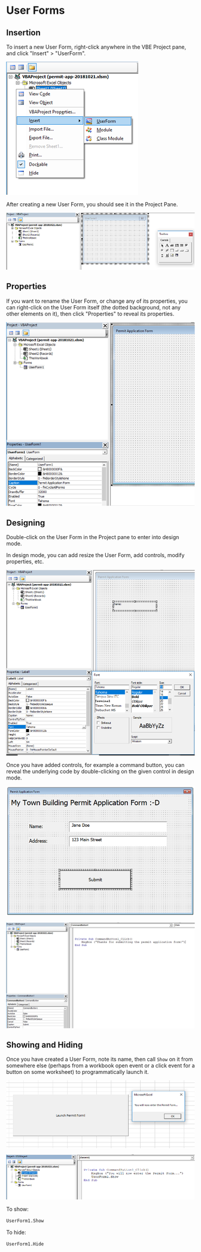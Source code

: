 # User Forms

## Insertion

To insert a new User Form, right-click anywhere in the VBE Project pane, and click "Insert" > "UserForm".

![inserting a user form](/img/notes/ms-excel/user-forms/insert-userform.png)

After creating a new User Form, you should see it in the Project Pane.

![viewing a user form](/img/notes/ms-excel/user-forms/new-userform.png)


## Properties

If you want to rename the User Form, or change any of its properties, you can right-click on the User Form itself (the dotted background, not any other elements on it), then click "Properties" to reveal its properties.

![accessing user form properties](/img/notes/ms-excel/user-forms/rename-userform.png)

## Designing

Double-click on the User Form in the Project pane to enter into design mode.

In design mode, you can add resize the User Form, add controls, modify properties, etc.

![adding a label element to the form, then modifying its font properties](/img/notes/ms-excel/user-forms/userform-label-font.png)


Once you have added controls, for example a command button, you can reveal the underlying code by double-clicking on the given control in design mode.

![a completed form in design mode, with input boxes and a submission button](/img/notes/ms-excel/user-forms/userform-design-mode.png)

![code underlying the form button click event](/img/notes/ms-excel/user-forms/userform-commandbutton-click-event.png)


## Showing and Hiding

Once you have created a User Form, note its name, then call `Show` on it from somewhere else (perhaps from a workbook open event or a click event for a button on some worksheet) to programmatically launch it.


![a button on some other sheet](/img/notes/ms-excel/user-forms/userform-launch.png)

![code underling the button on some other sheet - launches the form](/img/notes/ms-excel/user-forms/userform-show.png)

To show:

```vb
UserForm1.Show
```

To hide:

```vb
UserForm1.Hide
```
